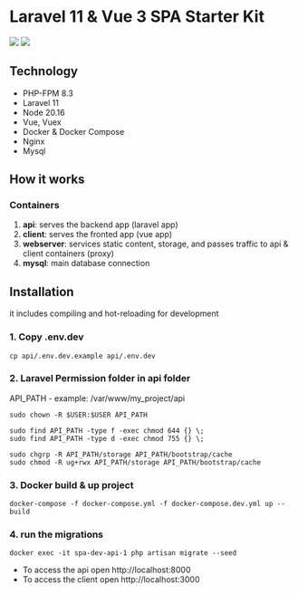 # Laravel 11 & Vue 3 SPA Starter Kit
[![](https://img.shields.io/badge/Vue-v3.4-04C690?style=flat)](https://vuejs.org/)
[![](https://img.shields.io/badge/Laravel-v11-ff2e21?style=flat)](https://laravel.com)

## Technology
- PHP-FPM 8.3
- Laravel 11
- Node 20.16
- Vue, Vuex
- Docker & Docker Compose
- Nginx
- Mysql

## How it works
### Containers
1) **api**: serves the backend app (laravel app)
2) **client**: serves the fronted app (vue app)
3) **webserver**: services static content, storage, and passes traffic to api & client containers (proxy)
4) **mysql**: main database connection

## Installation
it includes compiling and hot-reloading for development

### 1. Copy .env.dev
```
cp api/.env.dev.example api/.env.dev
```

### 2. Laravel Permission folder in api folder
API_PATH - example: /var/www/my_project/api
```
sudo chown -R $USER:$USER API_PATH

sudo find API_PATH -type f -exec chmod 644 {} \;  
sudo find API_PATH -type d -exec chmod 755 {} \;

sudo chgrp -R API_PATH/storage API_PATH/bootstrap/cache
sudo chmod -R ug+rwx API_PATH/storage API_PATH/bootstrap/cache
```
### 3. Docker build & up project
```
docker-compose -f docker-compose.yml -f docker-compose.dev.yml up --build
```
### 4. run the migrations
```
docker exec -it spa-dev-api-1 php artisan migrate --seed
```
- To access the api open http://localhost:8000
- To access the client open http://localhost:3000

